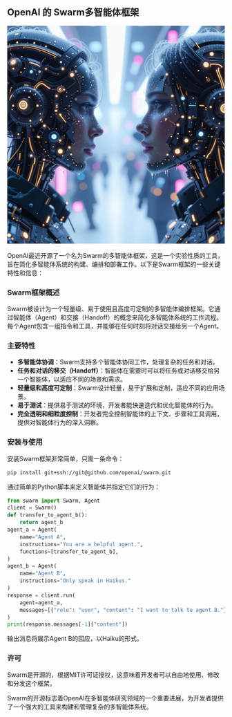 ## OpenAI 的 Swarm多智能体框架

![](image.webp)

OpenAI最近开源了一个名为Swarm的多智能体框架，这是一个实验性质的工具，旨在简化多智能体系统的构建、编排和部署工作。以下是Swarm框架的一些关键特性和信息：

### Swarm框架概述

Swarm被设计为一个轻量级、易于使用且高度可定制的多智能体编排框架。它通过智能体（Agent）和交接（Handoff）的概念来简化多智能体系统的工作流程。每个Agent包含一组指令和工具，并能够在任何时刻将对话交接给另一个Agent。

### 主要特性

- **多智能体协调**：Swarm支持多个智能体协同工作，处理复杂的任务和对话。
- **任务和对话的移交（Handoff）**：智能体在需要时可以将任务或对话移交给另一个智能体，以适应不同的场景和需求。
- **轻量级和高度可定制**：Swarm设计轻量，易于扩展和定制，适应不同的应用场景。
- **易于测试**：提供易于测试的环境，开发者能快速迭代和优化智能体的行为。
- **完全透明和细粒度控制**：开发者完全控制智能体的上下文、步骤和工具调用，提供对智能体行为的深入洞察。

### 安装与使用

安装Swarm框架非常简单，只需一条命令：

```bash
pip install git+ssh://git@github.com/openai/swarm.git
```

通过简单的Python脚本来定义智能体并指定它们的行为：

```python
from swarm import Swarm, Agent
client = Swarm()
def transfer_to_agent_b():
    return agent_b
agent_a = Agent(
    name="Agent A",
    instructions="You are a helpful agent.",
    functions=[transfer_to_agent_b],
)
agent_b = Agent(
    name="Agent B",
    instructions="Only speak in Haikus."
)
response = client.run(
    agent=agent_a,
    messages=[{"role": "user", "content": "I want to talk to agent B."}],
)
print(response.messages[-1]["content"])
```

输出消息将展示Agent B的回应，以Haiku的形式。

### 许可

Swarm是开源的，根据MIT许可证授权，这意味着开发者可以自由地使用、修改和分发这个框架。

Swarm的开源标志着OpenAI在多智能体研究领域的一个重要进展，为开发者提供了一个强大的工具来构建和管理复杂的多智能体系统。